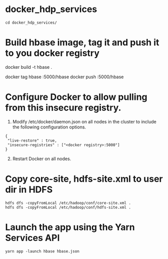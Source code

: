 # docker_hdp_services
```
cd docker_hdp_services/
```

# Build hbase image, tag it and push it to you docker registry

docker build -t hbase .

docker tag hbase <docker registry>:5000/hbase
docker push <docker registry>:5000/hbase
  
  
# Configure Docker to allow pulling from this insecure registry. 

1. Modify /etc/docker/daemon.json on all nodes in the cluster to include the following configuration options.

```
{
 "live-restore" : true,
 "insecure-registries" : ["<docker registry>:5000"]
}
```

2. Restart Docker on all nodes.
  
  
# Copy core-site, hdfs-site.xml to user dir in HDFS

```
hdfs dfs -copyFromLocal /etc/hadoop/conf/core-site.xml .
hdfs dfs -copyFromLocal /etc/hadoop/conf/hdfs-site.xml .
```

# Launch the app using the Yarn Services API
```
yarn app -launch hbase hbase.json
```


